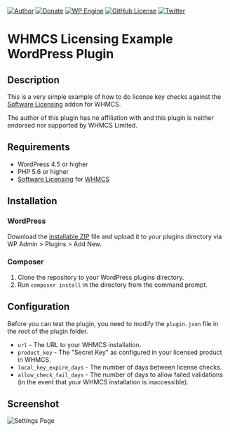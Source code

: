 [![Author](https://img.shields.io/badge/author-Daniel%20M.%20Hendricks-lightgrey.svg?colorB=9900cc )](https://www.danhendricks.com)
[![Donate](https://img.shields.io/badge/Donate-PayPal-green.svg)](https://paypal.me/danielhendricks)
[![WP Engine](https://img.shields.io/badge/WP%20Engine-Compatible-orange.svg)](http://bit.ly/WPEnginePlans)
[![GitHub License](https://img.shields.io/badge/license-GPLv2-yellow.svg)](https://raw.githubusercontent.com/dmhendricks/wordpress-whmcs-licensing-example-plugin/master/LICENSE)
[![Twitter](https://img.shields.io/twitter/url/https/github.com/dmhendricks/wordpress-whmcs-licensing-example-plugin.svg?style=social)](https://twitter.com/danielhendricks)

# WHMCS Licensing Example WordPress Plugin

## Description

This is a very simple example of how to do license key checks against the [Software Licensing](https://www.whmcs.com/software-licensing/) addon for WHMCS.

The author of this plugin has no affiliation with and this plugin is neither endorsed nor supported by WHMCS Limited.

## Requirements

* WordPress 4.5 or higher
* PHP 5.6 or higher
* [Software Licensing](https://www.whmcs.com/software-licensing/) for [WHMCS](https://www.whmcs.com/)

## Installation

### WordPress

Download the [installable ZIP](https://f001.backblazeb2.com/file/hendricks/projects/github/dmhendricks/wordpress-whmcs-licensing-example-plugin/licensing-addon-example.zip) file and upload it to your plugins directory via WP Admin > Plugins > Add New.

### Composer

1. Clone the repository to your WordPress plugins directory.
2. Run `composer install` in the directory from the command prompt.

## Configuration

Before you can test the plugin, you need to modify the `plugin.json` file in the root of the plugin folder.

- `url` - The URL to your WHMCS installation.
- `product_key` - The "Secret Key" as configured in your licensed product in WHMCS.
- `local_key_expire_days` - The number of days between license checks.
- `allow_check_fail_days` - The number of days to allow failed validations (in the event that your WHMCS installation is inaccessible).

## Screenshot

![Settings Page](https://raw.githubusercontent.com/dmhendricks/wordpress-whmcs-licensing-example-plugin/master/assets/screenshot-1.png "Settings Page")
